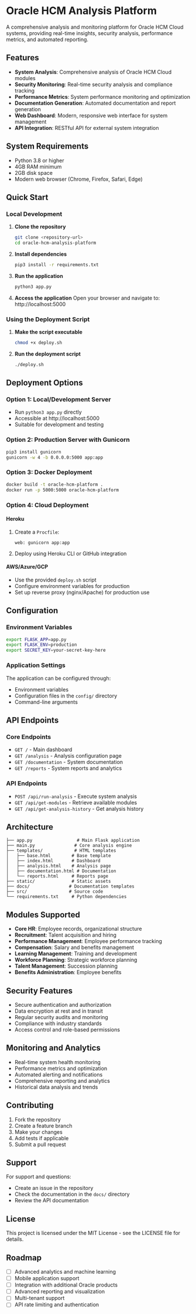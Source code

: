 # Oracle HCM Analysis Platform

A comprehensive analysis and monitoring platform for Oracle HCM Cloud systems, providing real-time insights, security analysis, performance metrics, and automated reporting.

## Features

- **System Analysis**: Comprehensive analysis of Oracle HCM Cloud modules
- **Security Monitoring**: Real-time security analysis and compliance tracking
- **Performance Metrics**: System performance monitoring and optimization
- **Documentation Generation**: Automated documentation and report generation
- **Web Dashboard**: Modern, responsive web interface for system management
- **API Integration**: RESTful API for external system integration

## System Requirements

- Python 3.8 or higher
- 4GB RAM minimum
- 2GB disk space
- Modern web browser (Chrome, Firefox, Safari, Edge)

## Quick Start

### Local Development

1. **Clone the repository**
   ```bash
   git clone <repository-url>
   cd oracle-hcm-analysis-platform
   ```

2. **Install dependencies**
   ```bash
   pip3 install -r requirements.txt
   ```

3. **Run the application**
   ```bash
   python3 app.py
   ```

4. **Access the application**
   Open your browser and navigate to: http://localhost:5000

### Using the Deployment Script

1. **Make the script executable**
   ```bash
   chmod +x deploy.sh
   ```

2. **Run the deployment script**
   ```bash
   ./deploy.sh
   ```

## Deployment Options

### Option 1: Local/Development Server
- Run `python3 app.py` directly
- Accessible at http://localhost:5000
- Suitable for development and testing

### Option 2: Production Server with Gunicorn
```bash
pip3 install gunicorn
gunicorn -w 4 -b 0.0.0.0:5000 app:app
```

### Option 3: Docker Deployment
```bash
docker build -t oracle-hcm-platform .
docker run -p 5000:5000 oracle-hcm-platform
```

### Option 4: Cloud Deployment

#### Heroku
1. Create a `Procfile`:
   ```
   web: gunicorn app:app
   ```
2. Deploy using Heroku CLI or GitHub integration

#### AWS/Azure/GCP
- Use the provided `deploy.sh` script
- Configure environment variables for production
- Set up reverse proxy (nginx/Apache) for production use

## Configuration

### Environment Variables
```bash
export FLASK_APP=app.py
export FLASK_ENV=production
export SECRET_KEY=your-secret-key-here
```

### Application Settings
The application can be configured through:
- Environment variables
- Configuration files in the `config/` directory
- Command-line arguments

## API Endpoints

### Core Endpoints
- `GET /` - Main dashboard
- `GET /analysis` - Analysis configuration page
- `GET /documentation` - System documentation
- `GET /reports` - System reports and analytics

### API Endpoints
- `POST /api/run-analysis` - Execute system analysis
- `GET /api/get-modules` - Retrieve available modules
- `GET /api/get-analysis-history` - Get analysis history

## Architecture

```
├── app.py                 # Main Flask application
├── main.py               # Core analysis engine
├── templates/            # HTML templates
│   ├── base.html        # Base template
│   ├── index.html       # Dashboard
│   ├── analysis.html    # Analysis page
│   ├── documentation.html # Documentation
│   └── reports.html     # Reports page
├── static/              # Static assets
├── docs/               # Documentation templates
├── src/                # Source code
└── requirements.txt     # Python dependencies
```

## Modules Supported

- **Core HR**: Employee records, organizational structure
- **Recruitment**: Talent acquisition and hiring
- **Performance Management**: Employee performance tracking
- **Compensation**: Salary and benefits management
- **Learning Management**: Training and development
- **Workforce Planning**: Strategic workforce planning
- **Talent Management**: Succession planning
- **Benefits Administration**: Employee benefits

## Security Features

- Secure authentication and authorization
- Data encryption at rest and in transit
- Regular security audits and monitoring
- Compliance with industry standards
- Access control and role-based permissions

## Monitoring and Analytics

- Real-time system health monitoring
- Performance metrics and optimization
- Automated alerting and notifications
- Comprehensive reporting and analytics
- Historical data analysis and trends

## Contributing

1. Fork the repository
2. Create a feature branch
3. Make your changes
4. Add tests if applicable
5. Submit a pull request

## Support

For support and questions:
- Create an issue in the repository
- Check the documentation in the `docs/` directory
- Review the API documentation

## License

This project is licensed under the MIT License - see the LICENSE file for details.

## Roadmap

- [ ] Advanced analytics and machine learning
- [ ] Mobile application support
- [ ] Integration with additional Oracle products
- [ ] Advanced reporting and visualization
- [ ] Multi-tenant support
- [ ] API rate limiting and authentication